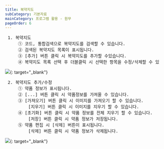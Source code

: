 ```yaml
---
title: 복약지도
subCategory: 기본자료
mainCategory: 프로그램 활용 - 원무
pageOrder: 6
---
```

<pre>
 <t2><bold>1. 복약지도</bold></t2>
     ① 코드, 통합검색으로 복약지도를 검색할 수 있습니다.
     ② 검색된 복약지도 목록이 표시됩니다.
     ③ [추가] 버튼 클릭 시 복약지도를 추가할 수있습니다.
     ④ 복약지도 목록 선택 후 더블클릭 시 선택한 항목을 수정/삭제할 수 있습니다.
</pre>

[![](/images/{{page.url}}_1.png)](/images/{{page.url}}_1.png){: target="_blank"}

<pre>
 <t2><bold>2. 복약지도 추가/수정</bold></t2>
     ① 약품 정보가 표시됩니다.
     ② [...] 버튼 클릭 시 약품정보를 가져올 수 있습니다.
     ③ [가져오기] 버튼 클릭 시 이미지를 가져오기 할 수 있습니다.
         [지우기] 버튼 클릭 시 이미지를 지우기 할 수 있습니다.
     ④ [초기화] 버튼 클릭 시 약품 정보를 전체 지우기 할 수 있습니다.
         [저장] 버튼 클릭 시 약품 정보가 저장됩니다.         
     ⑤ 약품 편집 시 [삭제] 버튼이 표시됩니다.
         [삭제] 버튼 클릭 시 약품 정보가 삭제됩니다.
</pre>

[![](/images/{{page.url}}_2.png)](/images/{{page.url}}_2.png){: target="_blank"}